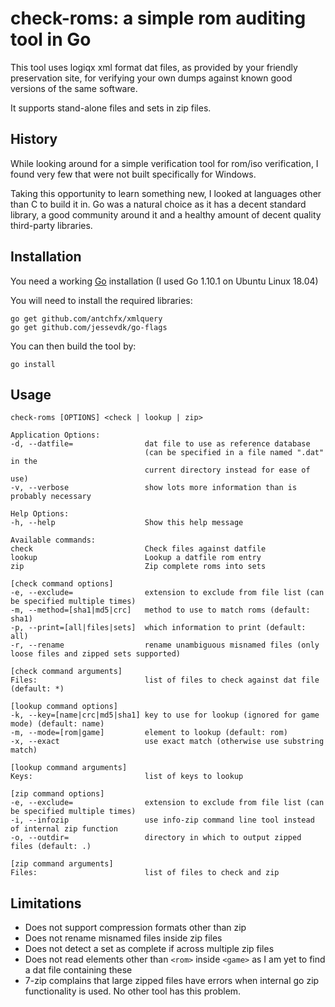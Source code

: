 check-roms: a simple rom auditing tool in Go
============================================

This tool uses logiqx xml format dat files, as provided by your friendly preservation site, for verifying your own dumps against known good versions of the same software.

It supports stand-alone files and sets in zip files.

History
-------

While looking around for a simple verification tool for rom/iso verification, I found very few that were not built specifically for Windows.

Taking this opportunity to learn something new, I looked at languages other than C to build it in. Go was a natural choice as it has a decent standard library, a good community around it and a healthy amount of decent quality third-party libraries.

Installation
------------

You need a working [Go](https://golang.org/) installation (I used Go 1.10.1 on Ubuntu Linux 18.04)

You will need to install the required libraries:

    go get github.com/antchfx/xmlquery
    go get github.com/jessevdk/go-flags

You can then build the tool by:

    go install

Usage
-----
    check-roms [OPTIONS] <check | lookup | zip>

    Application Options:
    -d, --datfile=                dat file to use as reference database
                                  (can be specified in a file named ".dat" in the
                                  current directory instead for ease of use)
    -v, --verbose                 show lots more information than is probably necessary

    Help Options:
    -h, --help                    Show this help message

    Available commands:
    check                         Check files against datfile
    lookup                        Lookup a datfile rom entry
    zip                           Zip complete roms into sets

    [check command options]
    -e, --exclude=                extension to exclude from file list (can be specified multiple times)
    -m, --method=[sha1|md5|crc]   method to use to match roms (default: sha1)
    -p, --print=[all|files|sets]  which information to print (default: all)
    -r, --rename                  rename unambiguous misnamed files (only loose files and zipped sets supported)

    [check command arguments]
    Files:                        list of files to check against dat file (default: *)

    [lookup command options]
    -k, --key=[name|crc|md5|sha1] key to use for lookup (ignored for game mode) (default: name)
    -m, --mode=[rom|game]         element to lookup (default: rom)
    -x, --exact                   use exact match (otherwise use substring match)

    [lookup command arguments]
    Keys:                         list of keys to lookup

    [zip command options]
    -e, --exclude=                extension to exclude from file list (can be specified multiple times)
    -i, --infozip                 use info-zip command line tool instead of internal zip function
    -o, --outdir=                 directory in which to output zipped files (default: .)

    [zip command arguments]
    Files:                        list of files to check and zip


Limitations
-----------

- Does not support compression formats other than zip
- Does not rename misnamed files inside zip files 
- Does not detect a set as complete if across multiple zip files
- Does not read elements other than `<rom>` inside `<game>` as I  am yet to find a dat file containing these 
- 7-zip complains that large zipped files have errors when internal go zip functionality is used. No other tool has this problem.
